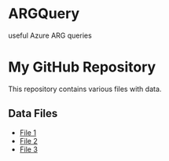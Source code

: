# ARGQuery
useful Azure ARG queries
# My GitHub Repository

This repository contains various files with data.

## Data Files

- [File 1](Queries/GuestConfiguration)
- [File 2](file2.csv)
- [File 3](file3.json)


